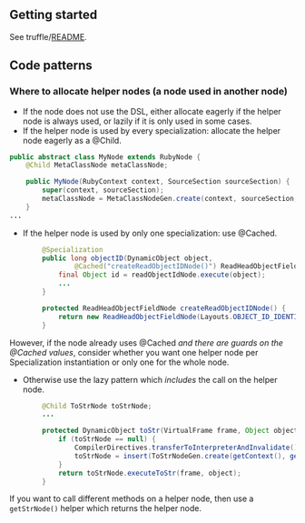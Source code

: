 ## Getting started

See truffle/[README](https://github.com/jruby/jruby/tree/master/truffle).

## Code patterns

### Where to allocate helper nodes (a node used in another node)

* If the node does not use the DSL, either allocate eagerly if the helper node is always used, or lazily if it is only used in some cases.
* If the helper node is used by every specialization: allocate the helper node eagerly as a @Child.
```java
public abstract class MyNode extends RubyNode {
    @Child MetaClassNode metaClassNode;

    public MyNode(RubyContext context, SourceSection sourceSection) {
        super(context, sourceSection);
        metaClassNode = MetaClassNodeGen.create(context, sourceSection, null);
    }
...
```
* If the helper node is used by only one specialization: use @Cached.
```java
        @Specialization
        public long objectID(DynamicObject object,
                @Cached("createReadObjectIDNode()") ReadHeadObjectFieldNode readObjectIdNode) {
            final Object id = readObjectIdNode.execute(object);
            ...
        }

        protected ReadHeadObjectFieldNode createReadObjectIDNode() {
            return new ReadHeadObjectFieldNode(Layouts.OBJECT_ID_IDENTIFIER);
        }
```
However, if the node already uses @Cached *and there are guards on the @Cached values*,
consider whether you want one helper node per Specialization instantiation or only one for the whole node.

* Otherwise use the lazy pattern which *includes* the call on the helper node.
```java
        @Child ToStrNode toStrNode;
        ...

        protected DynamicObject toStr(VirtualFrame frame, Object object) {
            if (toStrNode == null) {
                CompilerDirectives.transferToInterpreterAndInvalidate();
                toStrNode = insert(ToStrNodeGen.create(getContext(), getSourceSection(), null));
            }
            return toStrNode.executeToStr(frame, object);
        }
```
If you want to call different methods on a helper node, then use a `getStrNode()` helper which returns the helper node.